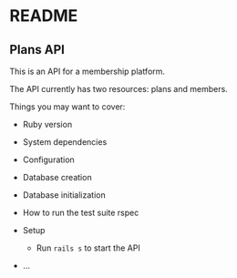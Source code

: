 # README

## Plans API

This is an API for a membership platform. 

The API currently has two resources: plans and members.

Things you may want to cover:

* Ruby version

* System dependencies

* Configuration

* Database creation

* Database initialization

* How to run the test suite
  rspec

* Setup
  * Run `rails s` to start the API
* ...
